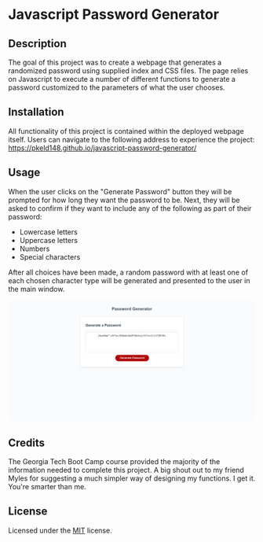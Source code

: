 # Javascript Password Generator

## Description

The goal of this project was to create a webpage that generates a randomized password using supplied index and CSS files. The page relies on Javascript to execute a number of different functions to generate a password customized to the parameters of what the user chooses. 

## Installation

All functionality of this project is contained within the deployed webpage itself.  Users can navigate to the following address to experience the project:
https://pkeld148.github.io/javascript-password-generator/

## Usage

When the user clicks on the "Generate Password" button they will be prompted for how long they want the password to be. Next, they will be asked to confirm if they want to include any of the following as part of their password:
* Lowercase letters
* Uppercase letters
* Numbers
* Special characters

After all choices have been made, a random password with at least one of each chosen character type will be generated and presented to the user in the main window.

![screenshot](screenshot-password.png)

## Credits

The Georgia Tech Boot Camp course provided the majority of the information needed to complete this project.
A big shout out to my friend Myles for suggesting a much simpler way of designing my functions.  I get it.  You're smarter than me.

## License

Licensed under the [MIT](https://github.com/Pkeld148/javascript-password-generator/blob/main/LICENSE) license.